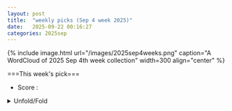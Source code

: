 ```yaml
---
layout: post
title:  "weekly picks (Sep 4 week 2025)"
date:   2025-09-22 00:16:27
categories: 2025sep
---
```


{% include image.html url="/images/2025sep4weeks.png" caption="A WordCloud of 2025 Sep 4th week collection" width=300 align="center" %}




===This week's pick===


* Score : 



<details>
  <summary> Unfold/Fold </summary>
  {% capture markdowncontent %}





---
09/23





1. **[s41563-025-02355-y](https://www.nature.com/articles/s41563-025-02355-y)** Structural constraint integration in a generative model for the discovery of quantum materials (Nature Materials)





1. **[jy3v-wkcb](http://link.aps.org/doi/10.1103/jy3v-wkcb)** Universal Bounds for Quantum Metrology in the Presence of Correlated Noise (PRL)

1. **[7lwk-m5yb](http://link.aps.org/doi/10.1103/7lwk-m5yb)** Emergence of Unitarity and Locality from Hidden Zeros at One-Loop Order (PRL)



1. **[5nns-xkt4](http://link.aps.org/doi/10.1103/5nns-xkt4)** Precision Measurement of Spin-Dependent Dipolar Splitting in ^6Li p-Wave Feshbach Resonances (PRL)

1. **[5v2w-yg7v](http://link.aps.org/doi/10.1103/5v2w-yg7v)** Spontaneous Emission Decay and Excitation in Photonic Time Crystals (PRL)

1. **[jnzl-r8rm](http://link.aps.org/doi/10.1103/jnzl-r8rm)** New Pathway to Impact Ionization in a Photoexcited One-Dimensional Ionic Hubbard Model (PRL)

1. **[hd1p-rdyc](http://link.aps.org/doi/10.1103/hd1p-rdyc)** Robust Triple-<b>q</b> Magnetic Order with Trainable Spin Vorticity in Na2Co2TeO6 (PRL)

1. **[hpmq-rnh4](http://link.aps.org/doi/10.1103/hpmq-rnh4)** Large Magnetoresistance in an Electrically Tunable van der Waals Antiferromagnet (PRL)

1. **[y5pn-5ynd](http://link.aps.org/doi/10.1103/y5pn-5ynd)** Super-Resolved Anomalous Diffusion: Deciphering the Joint Distribution of Anomalous Exponent and Diffusion Coefficient (PRL)

1. **[Physics.18.161](http://link.aps.org/doi/10.1103/Physics.18.161)** Controlling Light Emission with Photonic Time Crystals (Physics)

1. **[hcz4-nv2y](http://link.aps.org/doi/10.1103/hcz4-nv2y)** Quantum circuit compilation with quantum computers (PRR)

1. **[cmm4-hxl8](http://link.aps.org/doi/10.1103/cmm4-hxl8)** Orbital-angular-momentum-enhanced laser absorption and neutron generation (PRRL)

1. **[h5sd-v51h](http://link.aps.org/doi/10.1103/h5sd-v51h)** Quasi-two-dimensional spin helix and magnon-induced singularity in twisted bilayer graphene (PRRL)

1. **[x3x7-s32f](http://link.aps.org/doi/10.1103/x3x7-s32f)** Triboelectric charge transfer theory driven by thermoelectric effect (PRRL)



1. **[2509.16309v1](https://arxiv.org/abs/2509.16309)** Asymptotically exact solution of the non-Hermitian disordered interacting Hatano-Nelson chain (arXiv)

1. **[2509.16312v1](https://arxiv.org/abs/2509.16312)** Berry Trashcan With Short Range Attraction:Exact p_x+i p_y Superconductivity in Rhombohedral Graphene (arXiv)

1. **[2509.16335v1](https://arxiv.org/abs/2509.16335)** Fractional topological insulators at odd-integer filling: Phase diagram of two-valley quantum Hall model (arXiv)

1. **[2509.16350v1](https://arxiv.org/abs/2509.16350)** Spin and Orbital Rashba response in ferroelectric polarized PtSe2/MoSe2/LiNbO3 heterostructures (arXiv)

1. **[2509.16387v1](https://arxiv.org/abs/2509.16387)** The physics of superconductor-ferromagnet hybrid structures (arXiv)

1. **[2509.16408v1](https://arxiv.org/abs/2509.16408)** Superconducting Dome in Ionic Liquid Gated Homoepitaxial Strontium Titanate Thin Films (arXiv)

1. **[2509.16493v1](https://arxiv.org/abs/2509.16493)** Joint commensuration in moire charge-order superlattices drives shear topological defects (arXiv)

1. **[2509.16511v1](https://arxiv.org/abs/2509.16511)** Gate-tunable chiral spin mode in WSe2/WS2 moire superlattices (arXiv)

1. **[2509.16540v1](https://arxiv.org/abs/2509.16540)** Positive magnetoconductance in SrVO3 double quantum wells with a magnetic EuTiO3 barrier (arXiv)

1. **[2509.16562v1](https://arxiv.org/abs/2509.16562)** Bulk-edge coulping induced by a moving impurity (arXiv)

1. **[2509.16703v1](https://arxiv.org/abs/2509.16703)** Much ado about MOFs: Metal-Organic-Frameworks as Quantum Materials (arXiv)

1. **[2509.16708v1](https://arxiv.org/abs/2509.16708)** The Su-Schrieffer-Heeger model on a one-dimensional lattice: Analytical wave functions of topological edge states (arXiv)

1. **[2509.16747v1](https://arxiv.org/abs/2509.16747)** \Delta_T Noise as a Robust Diagnostic for Chiral, Helical and Trivial Edge Modes (arXiv)

1. **[2509.16763v1](https://arxiv.org/abs/2509.16763)** Low-Noise Nanoscale Vortex Sensor for Out-of-Plane Magnetic Field Detection (arXiv)

1. **[2509.16867v1](https://arxiv.org/abs/2509.16867)** Tunneling magnetoresistance in a junction made of X-wave magnets with X=p,d,f,g,i (arXiv)

1. **[2509.16884v1](https://arxiv.org/abs/2509.16884)** Spin Seebeck effect in two-sublattice ferrimagnets in the vicinity of T_rm C (arXiv)

1. **[2509.16934v1](https://arxiv.org/abs/2509.16934)** Radio-Frequency Detection of Fabry-Perot Interference and Quantum Capacitance in Long-Channel Three-Dimensional Dirac Semimetal Cd3As2 Nanowires (arXiv)

1. **[2509.17023v1](https://arxiv.org/abs/2509.17023)** Magnetic Frustration in CuYbSe2: an Yb-Based Triangular Lattice Selenide (arXiv)

1. **[2509.17113v1](https://arxiv.org/abs/2509.17113)** Third-order quantum phase transitions of bosonic non-Abelian fractional quantum Hall states (arXiv)

1. **[2509.17135v1](https://arxiv.org/abs/2509.17135)** Probing the quantum metric of 3D topological insulators (arXiv)

1. **[2509.17144v1](https://arxiv.org/abs/2509.17144)** Quantum sensing of arbitrary magnetic signals with molecular spins (arXiv)

1. **[2509.17272v1](https://arxiv.org/abs/2509.17272)** THz electrodynamics and superconducting energy scales of ZrN thin films (arXiv)

1. **[2509.17362v1](https://arxiv.org/abs/2509.17362)** Universal Scaling Functions of the Gruneisen Ratio near Quantum Critical Points (arXiv)

1. **[2509.17368v1](https://arxiv.org/abs/2509.17368)** Interplay of interlayer distance and in-plane lattice relaxations in encapsulated twisted bilayers (arXiv)

1. **[2509.17419v1](https://arxiv.org/abs/2509.17419)** Topical review: the nature of the ground state and possibility of a quantum spin liquid in 1T metal dichalcogenides (arXiv)

1. **[2509.17467v1](https://arxiv.org/abs/2509.17467)** Electronic-correlation-assisted charge stripe order in a Kagome superconductor (arXiv)

1. **[2509.17501v1](https://arxiv.org/abs/2509.17501)** Same-group element replacement enhances superconductivity in clathrate-like YH4 (arXiv)

1. **[2509.17517v1](https://arxiv.org/abs/2509.17517)** Magnetic flux controlled current phase relationship in double Quantum Dot Josephson junction (arXiv)

1. **[2509.17611v1](https://arxiv.org/abs/2509.17611)** Deciphering the dynamics of the light-induced phase transition in VO2 (arXiv)

1. **[2509.17617v1](https://arxiv.org/abs/2509.17617)** The van der Waals Gap: a Hidden Showstopper in Semiconductor Device Scaling (arXiv)

1. **[2509.17648v1](https://arxiv.org/abs/2509.17648)** Emergent Composite Particles from the Universal Exact Identities in Quantum Many-Body Systems with Generic Bilinear Interactions (arXiv)

1. **[2509.17817v1](https://arxiv.org/abs/2509.17817)** Breaking of Time-Reversal Symmetry and Onsager Reciprocity in Chiral Molecule Interfacd with an Environment (arXiv)

1. **[2509.17840v1](https://arxiv.org/abs/2509.17840)** The promise of high-resolution valence band RIXS at the actinide M4,5-edges (arXiv)

1. **[2509.17975v1](https://arxiv.org/abs/2509.17975)** Optimal local basis truncation of lattice quantum many-body systems (arXiv)

1. **[2509.18098v1](https://arxiv.org/abs/2509.18098)** Electronic structure and optical signatures of highly-doped graphene (arXiv)

1. **[2509.16361v1](https://arxiv.org/abs/2509.16361)** Observation of mirror-odd and mirror-even spin texture in ultra-thin epitaxially-strained RuO2 films (arXiv)

1. **[2509.16555v1](https://arxiv.org/abs/2509.16555)** Universality Classes of delocalization-localization transitions in Chiral Symplectic Class (arXiv)

1. **[2509.16751v1](https://arxiv.org/abs/2509.16751)** Navigating entanglement via Ruderman-Kittel-Kasuya-Yosida exchange: Snake, bouncing, boundary-residing, pulse, and damping-stabilized time-frozen trajectories (arXiv)

1. **[2509.16758v1](https://arxiv.org/abs/2509.16758)** Error stabilized logical qubits in qudit generalizations of the monitored Kitaev model (arXiv)

1. **[2509.17320v1](https://arxiv.org/abs/2509.17320)** Beyond Fresnel Wave Surfaces: Off-Shell Photonic Density of States and Near-Fields in Isotropy-Broken Materials with Loss or Gain (arXiv)

1. **[2509.17414v1](https://arxiv.org/abs/2509.17414)** Dimensionality effect on exceptional fermionic superfluidity with spin-dependent asymmetric hopping (arXiv)

1. **[2509.17417v1](https://arxiv.org/abs/2509.17417)** Stabilizer Renyi Entropy and its Transition in the Coupled Sachdev-Ye-Kitaev Model (arXiv)

1. **[2509.17473v1](https://arxiv.org/abs/2509.17473)** Entanglement manifestation of knot topology in a non-Hermitian lattice (arXiv)

1. **[2509.17903v1](https://arxiv.org/abs/2509.17903)** Noise Protected Logical Qubit in a Open Chain of Superconducting Qubits with Ultrastrong Interactions (arXiv)

1. **[2509.18023v1](https://arxiv.org/abs/2509.18023)** Open-system quantum many-body scars: a theory (arXiv)

1. **[2509.18036v1](https://arxiv.org/abs/2509.18036)** Detection of long-range coherence in driven hot atomic vapors by spin noise spectroscopy (arXiv)

1. **[2509.18038v1](https://arxiv.org/abs/2509.18038)** Tuning Magnetic and Electronic Properties of Double Perovskite La2CoIr1-xTixO6 (arXiv)

1. **[2509.18074v1](https://arxiv.org/abs/2509.18074)** Thermal field theory correlators in the large-N limit and the spectral duality relation (arXiv)

1. **[2509.18075v1](https://arxiv.org/abs/2509.18075)** Pseudogap in a Fermi-Hubbard quantum simulator (arXiv)







---
09/22

1. **[2509.15268v1](https://arxiv.org/abs/2509.15268)** Quantum oscillations in two-dimensional hole gases with competing cyclotron and Zeeman energy (arXiv)

1. **[2509.15287v1](https://arxiv.org/abs/2509.15287)** Electrodynamics of carbon nanotubes with non-local surface conductivity (arXiv)

1. **[2509.15288v1](https://arxiv.org/abs/2509.15288)** Absence of Andreev Bound States in Noncentrosymmetric Superconductor PbTaSe2 under Hydrostatic Pressures (arXiv)

1. **[2509.15300v1](https://arxiv.org/abs/2509.15300)** Electronic Crystal Phases in the Presence of Non-Uniform Berry Curvature and Tunable Berry Flux: The lambda_N-Jellium model (arXiv)

1. **[2509.15327v1](https://arxiv.org/abs/2509.15327)** Higgs mode in superconducting Titanium nanostructures (arXiv)

1. **[2509.15352v1](https://arxiv.org/abs/2509.15352)** Absence of skewness in the voltage fluctuations of a tunnel junction in the quantum regime (arXiv)

1. **[2509.15418v1](https://arxiv.org/abs/2509.15418)** Forster transfer between quantum dots in a shared phonon environment: An exact approach, revealing the role of pure dephasing (arXiv)

1. **[2509.15488v1](https://arxiv.org/abs/2509.15488)** Symmetries and dynamics of quantum Hall bulk anyons in quadratic potentials (arXiv)

1. **[2509.15511v1](https://arxiv.org/abs/2509.15511)** Magnetoelastic Coupling-Driven Chiral Spin Textures: A Skyrmion-Antiskyrmion-Like Array (arXiv)

1. **[2509.15525v1](https://arxiv.org/abs/2509.15525)** Evidence for Half-Quantized Chiral Edge Current in a C = 1/2 Parity Anomaly State (arXiv)

1. **[2509.15539v1](https://arxiv.org/abs/2509.15539)** Improving Spectral Resolution from Real-time Evolution for Correlated Systems (arXiv)

1. **[2509.15604v1](https://arxiv.org/abs/2509.15604)** Spin-Orbital Altermagnetism (arXiv)

1. **[2509.15665v1](https://arxiv.org/abs/2509.15665)** Correlation Effects on Magnetic Structure and Lattice Dynamics of LaMn7O12: A First-Principles Study (arXiv)

1. **[2509.15708v1](https://arxiv.org/abs/2509.15708)** Terahertz radiation induced attractive-repulsive Fermi polaron conversion in transition metal dichalcogenide monolayers (arXiv)

1. **[2509.15823v1](https://arxiv.org/abs/2509.15823)** A heat-resilient hole spin qubit in silicon (arXiv)

1. **[2509.15835v1](https://arxiv.org/abs/2509.15835)** Novel Quantum Spin Liquid states in the S = 1/2 three-dimensional compound Y3Cu2Sb3O14 (arXiv)

1. **[2509.15983v1](https://arxiv.org/abs/2509.15983)** Giant shot noise in superconductor/ferromagnet junctions with orbital-symmetry-controlled spin-orbit coupling (arXiv)

1. **[2509.15996v1](https://arxiv.org/abs/2509.15996)** Non-Fermi liquid behaviour of CDW instabilities in fractionally-filled moire flatbands (arXiv)

1. **[2509.16109v1](https://arxiv.org/abs/2509.16109)** Nonreciprocal plasmons in one-dimensional carbon nanostructures (arXiv)

1. **[2509.16199v1](https://arxiv.org/abs/2509.16199)** Classical and Quantum theory of magnonic and magnetoelastic nonlinear dynamics in continuum geometries (arXiv)

1. **[2509.14329v1](https://arxiv.org/abs/2509.14329)** Generation of Volume-Law Entanglement by Local-Measurement-Only Quantum Dynamics (arXiv)

1. **[2509.15465v1](https://arxiv.org/abs/2509.15465)** Topology and Spectral Entanglement in Cavity-Mediated Photon Scattering (arXiv)

1. **[2509.15483v1](https://arxiv.org/abs/2509.15483)** Dispersion Relations in Two- and Three-Dimensional Quantum Systems (arXiv)

1. **[2509.15644v1](https://arxiv.org/abs/2509.15644)** Intrinsic Berry Curvature Driven Anomalous Hall and Nernst Effect in Co2MnSn (arXiv)

1. **[2509.15731v1](https://arxiv.org/abs/2509.15731)** Quantum Metric Corrections to Liouville's Theorem and Chiral Kinetic Theory (arXiv)

1. **[2509.15771v1](https://arxiv.org/abs/2509.15771)** Unveiling Excitonic Insulator Signatures in Ta2NiSe5 (arXiv)

1. **[2509.15894v1](https://arxiv.org/abs/2509.15894)** Zak Phase Dislocations in Trimer Lattices (arXiv)

1. **[2509.16036v1](https://arxiv.org/abs/2509.16036)** Exact Relation Between Wehrl-Renyi Entropy and Many-Body Entanglement (arXiv)

1. **[2509.16200v1](https://arxiv.org/abs/2509.16200)** Exploring confinement transitions in Z2 lattice gauge theories with dipolar atoms beyond one dimension (arXiv)






  {% endcapture %}
  {{ markdowncontent | markdownify }}
 </details>

<style>
  details {
    margin: 10px 0;
  }
  summary {
    cursor: pointer;
  }
</style>
